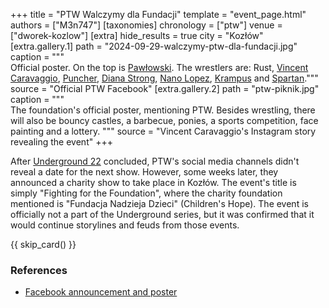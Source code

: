 +++
title = "PTW Walczymy dla Fundacji"
template = "event_page.html"
authors = ["M3n747"]
[taxonomies]
chronology = ["ptw"]
venue = ["dworek-kozlow"]
[extra]
hide_results = true
city = "Kozłów"
[extra.gallery.1]
path = "2024-09-29-walczymy-ptw-dla-fundacji.jpg"
caption = """\
    Official poster. On the top is [Pawłowski](@/w/pan-pawlowski.md).
    The wrestlers are: Rust, [Vincent Caravaggio](@/w/vincent-caravaggio.md), [Puncher](@/w/puncher.md),
    [Diana Strong](@/w/diana-strong.md), [Nano Lopez](@/w/nano-lopez.md),
    [Krampus](@/w/krampus.md) and [Spartan](@/w/spartan.md)."""
source = "Official PTW Facebook"
[extra.gallery.2]
path = "ptw-piknik.jpg"
caption = """\
    The foundation's official poster, mentioning PTW.
    Besides wrestling, there will also be bouncy castles, a barbecue, ponies, a sports competition,
    face painting and a lottery.
    """
source = "Vincent Caravaggio's Instagram story revealing the event"
+++


After [Underground 22](@/e/ptw/2024-08-25-ptw-underground-22.md) concluded, PTW's social media channels didn't reveal a date for the next show.
However, some weeks later, they announced a charity show to take place in Kozłów.
The event's title is simply "Fighting for the Foundation", where the charity foundation mentioned is "Fundacja Nadzieja Dzieci" (Children's Hope).
The event is officially not a part of the Underground series, but it was confirmed that it would continue storylines and feuds from those events.

{{ skip_card() }}

### References

* [Facebook announcement and poster](https://www.facebook.com/PrimeTimeWrestlingPL/posts/pfbid0A8DxWMbks5aKMceWdq2kVsNcauAGxL56iSqdtVCdthHCEcQfNocuM5mzRBvz78bul)